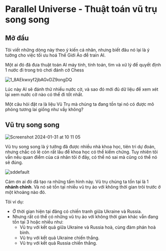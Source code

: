 # Parallel Universe - Thuật toán vũ trụ song song

## Mở đầu
Tôi viết những dòng này theo ý kiến cá nhân, nhưng biết đâu nó lại là ý tưởng cho việc tối ưu hoá Thế Giới Ảo để train AI.

Một ai đó đã đưa thuật toán AI máy tính, tính toán, tìm và xử lý để quyết định 1 nước đi trong trò chơi đánh cờ Chess

![1_8AEkwxyf2jbAGvDZ9ongDQ](https://github.com/ducphamhong/parallel-universe/assets/57616039/6bff1ded-8270-4249-8a76-8930e034d7b8)

Lúc này AI sẽ đánh thử nhiều nước cờ, và sao đó mới đủ dữ liệu để xem xét lại xem nước cờ nào có thể đi tốt nhất.

Một câu hỏi đặt ra là liệu Vũ Trụ mà chúng ta đang tồn tại nó có được mô phỏng tương lai giống như vầy không?

## Vũ trụ song song

![Screenshot 2024-01-31 at 10 11 05](https://github.com/ducphamhong/parallel-universe/assets/57616039/3f1bd148-fa3a-43d3-9a98-878cc3ae116d)

Vũ trụ song song là ý tưởng đã được nhiều nhà khoa học, tiên tri dự đoán, nhưng chắc có lẽ còn rất lâu để khoa học có thể kiểm chứng. Tuy nhiên tôi vẫn nêu quan điểm của cá nhân tôi ở đây, có thể nó sai mà cũng có thể nó sẽ đúng.

![sddefault](https://github.com/ducphamhong/parallel-universe/assets/57616039/1e19ff6e-045a-4a92-826e-c7fb5a484867)

Cám ơn ai đó đã tạo ra những tấm hình này. Vũ trụ chúng ta tồn tại là 1 **nhánh chính**. Và nó sẽ tồn tại nhiều vũ trụ ảo với không thời gian trôi trước ở một khoảng nào đó.

Tôi ví dụ:
- Ở thời gian hiện tại đâng có chiến tranh giữa Ukraine và Russia.
- Nhưng rất có thể có những vũ trụ ảo với không thời gian khác vẫn đang tồn tại 3 hoặc nhiều như:
    + Vũ trụ với kết quả giữa Ukraine và Russia hoà, cùng đàm phán hoà bình.
    + Vũ trụ với kết quả Ukraine chiến thắng.
    + Vũ trụ với kết quả Russia chiến thắng.
